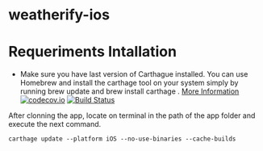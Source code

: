# weatherify-ios

# Requeriments Intallation

-  Make sure you have last version of Carthague installed.   You can use Homebrew and install the carthage tool on your system simply by running brew update and brew install carthage . 
[More Information](https://github.com/Carthage/Carthage)
 [![codecov.io](https://codecov.io/gh/syllerim/weather-ios/branch/master/graphs/badge.svg)](https://codecov.io/gh/syllerim/weather-ios/branch/master)
[![Build Status](https://travis-ci.org/syllerim/weather-ios.svg?branch=master)](https://travis-ci.org/syllerim/weather-ios)

After clonning the app, locate on terminal in the path of the app folder and execute the next command.

`carthage update --platform iOS --no-use-binaries --cache-builds`



